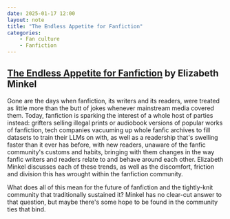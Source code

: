 ```yaml
---
date: 2025-01-17 12:00
layout: note
title: "The Endless Appetite for Fanfiction"
categories:
    - Fan culture
    - Fanfiction
---
```

## <a href="https://www.fansplaining.com/articles/endless-appetite-fanfiction" target="_blank">The Endless Appetite for Fanfiction</a> by Elizabeth Minkel

Gone are the days when fanfiction, its writers and its readers, were treated as little more than the butt of jokes whenever mainstream media covered them. Today, fanfiction is sparking the interest of a whole host of parties instead: grifters selling illegal prints or audiobook versions of popular works of fanfiction, tech companies vacuuming up whole fanfic archives to fill datasets to train their LLMs on with, as well as a readership that's swelling faster than it ever has before, with new readers, unaware of the fanfic community's customs and habits, bringing with them changes in the way fanfic writers and readers relate to and behave around each other. Elizabeth Minkel discusses each of these trends, as well as the discomfort, friction and division this has wrought within the fanfiction community. 

What does all of this mean for the future of fanfiction and the tightly-knit community that traditionally sustained it? Minkel has no clear-cut answer to that question, but maybe there's some hope to be found in the community ties that bind.